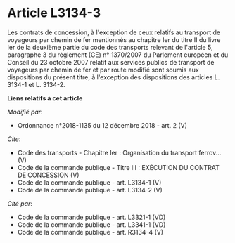 # Article L3134-3

Les contrats de concession, à l'exception de ceux relatifs au transport de voyageurs par chemin de fer mentionnés au chapitre
Ier du titre II du livre Ier de la deuxième partie du code des transports relevant de l'article 5, paragraphe 3 du règlement
(CE) n° 1370/2007 du Parlement européen et du Conseil du 23 octobre 2007 relatif aux services publics de transport de
voyageurs par chemin de fer et par route modifié sont soumis aux dispositions du présent titre, à l'exception des
dispositions des articles L. 3134-1 et L. 3134-2.

**Liens relatifs à cet article**

_Modifié par_:

  - Ordonnance n°2018-1135 du 12 décembre 2018 - art. 2 (V)

_Cite_:

  - Code des transports -  Chapitre Ier : Organisation du transport ferrov... (V)
  - Code de la commande publique -  Titre III : EXÉCUTION DU CONTRAT DE CONCESSION (V)
  - Code de la commande publique - art. L3134-1 (V)
  - Code de la commande publique - art. L3134-2 (V)

_Cité par_:

  - Code de la commande publique - art. L3321-1 (VD)
  - Code de la commande publique - art. L3341-1 (VD)
  - Code de la commande publique - art. R3134-4 (V)
